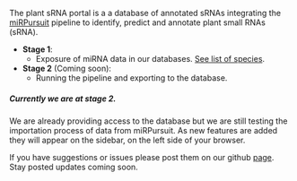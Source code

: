 The plant sRNA portal is a a database of annotated sRNAs integrating the [miRPursuit](https://github.com/forestbiotech-lab/miRPursuit) pipeline to identify, predict and annotate plant small RNAs (sRNA).


- **Stage 1**:
	- Exposure of miRNA data in our databases. [See list of species](/stats/organism).
- **Stage 2** (Coming soon):
	- Running the pipeline and exporting to the database.

##### Currently we are at stage 2.
We are already providing access to the database but we are still testing the importation process of data from miRPursuit. 
As new features are added they will appear on the sidebar, on the left side of your browser.  

If you have suggestions or issues please post them on our github [page](https://github.com/forestbiotech-lab/sRNA-Portal-workflow/issues).
Stay posted updates coming soon.